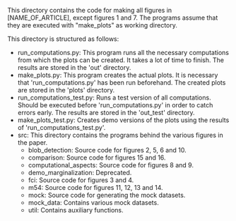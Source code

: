 This directory contains the code for making all figures in [NAME_OF_ARTICLE], except figures 1 and 7.
The programs assume that they are executed with "make_plots" as working directory.

This directory is structured as follows:

- run_computations.py: This program runs all the necessary computations from which 
  the plots can be created. It takes a lot of time to finish. 
  The results are stored in the 'out' directory.
- make_plots.py: This program creates the actual plots. It is necessary that 'run_computations.py'
  has been run beforehand. The created plots are stored in the 'plots' directory.
- run_computations_test.py: Runs a test version of all computations. Should be executed 
  before 'run_computations.py' in order to catch errors early. The results are stored in the 'out_test'
  directory.
- make_plots_test.py: Creates demo versions of the plots using the results of 'run_computations_test.py'. 
- src: This directory contains the programs behind the various figures in the paper.
    - blob_detection: Source code for figures 2, 5, 6 and 10.
    - comparison: Source code for figures 15 and 16.
    - computational_aspects: Source code for figures 8 and 9.
    - demo_marginalization: Deprecated.
    - fci: Source code for figures 3 and 4.
    - m54: Source code for figures 11, 12, 13 and 14.
    - mock: Source code for generating the mock datasets.
    - mock_data: Contains various mock datasets.
    - util: Contains auxiliary functions.